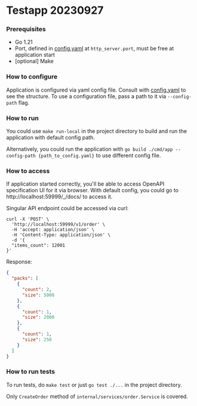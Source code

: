 # Testapp 20230927

### Prerequisites
* Go 1.21
* Port, defined in [config.yaml](config.yaml) at `http_server.port`, must be free at application start
* [optional] Make

### How to configure
Application is configured via yaml config file. Consult with [config.yaml](config.yaml) to see the structure.
To use a configuration file, pass a path to it via `--config-path` flag.

### How to run
You could use `make run-local` in the project directory to build and run the application with default config path.

Alternatively, you could run the application with `go build ./cmd/app --config-path {path_to_config.yaml}` to use different config file.

### How to access
If application started correctly, you'll be able to access OpenAPI specification UI for it via browser. With default config, you could go to http://localhost:59999/_/docs/ to access it.

Singular API endpoint could be accessed via curl:
```shell
curl -X 'POST' \
  'http://localhost:59999/v1/order' \
  -H 'accept: application/json' \
  -H 'Content-Type: application/json' \
  -d '{
  "items_count": 12001
}'
```
Response:
```json
{
  "packs": [
    {
      "count": 2,
      "size": 5000
    },
    {
      "count": 1,
      "size": 2000
    },
    {
      "count": 1,
      "size": 250
    }
  ]
}
```

### How to run tests
To run tests, do `make test` or just `go test ./...` in the project directory. 

Only `CreateOrder` method of `internal/services/order.Service` is covered.